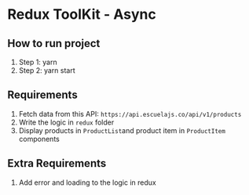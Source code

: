 # Redux ToolKit - Async

## How to run project

1. Step 1: yarn
2. Step 2: yarn start

## Requirements

1. Fetch data from this API: `https://api.escuelajs.co/api/v1/products`
2. Write the logic in `redux` folder
3. Display products in `ProductList`and product item in `ProductItem` components

## Extra Requirements

1. Add error and loading to the logic in redux
